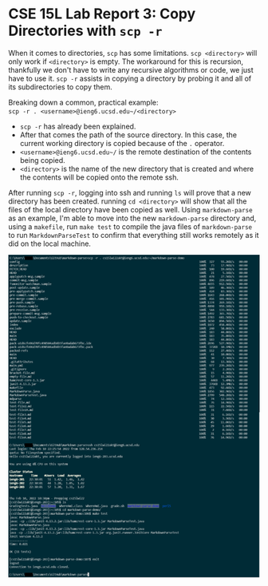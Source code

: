 # CSE 15L Lab Report 3: Copy Directories with `scp -r`   
When it comes to directories, `scp` has some limitations. `scp <directory>` will only work if `<directory>` is empty. The workaround for this is recursion, thankfully we don't have to write any recursive algorithms or code, we just have to use it. `scp -r` assists in copying a directory by probing it and all of its subdirectories to copy them.  
   
Breaking down a common, practical example:  
`scp -r . <username>@ieng6.ucsd.edu~/<directory>`  
   
- `scp -r` has already been explained.  
- After that comes the path of the source directory. In this case, the current working directory is copied because of the `.` operator.  
- `<username>@ieng6.ucsd.edu~/` is the remote destination of the contents being copied.  
- `<directory>` is the name of the new directory that is created and where the contents will be copied onto the remote ssh.  

After running `scp -r`, logging into ssh and running `ls` will prove that a new directory has been created. running `cd <directory>` will show that all the files of the local directory have been copied as well. Using `markdown-parse` as an example, I'm able to move into the new `markdown-parse` directory and, using a `makefile`, run `make test` to compile the java files of `markdown-parse` to run `MarkdownParseTest` to confirm that everything still works remotely as it did on the local machine.

![scp -r . & running commands remotely](BigSCP.png)  